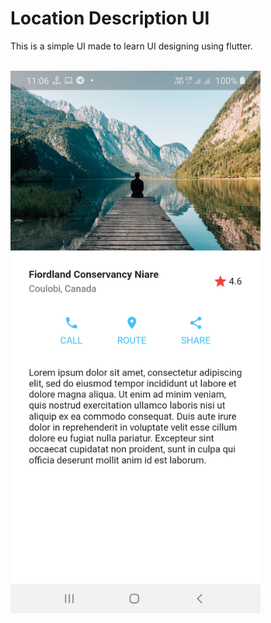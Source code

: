 # Location Description UI
This is a simple UI made to learn UI designing using flutter.

</br>
<img src="https://github.com/aromalanil/Map-Location-UI/raw/master/art/UI_Interface.jpg" alt="UI Preview" style="width:400px"/>
